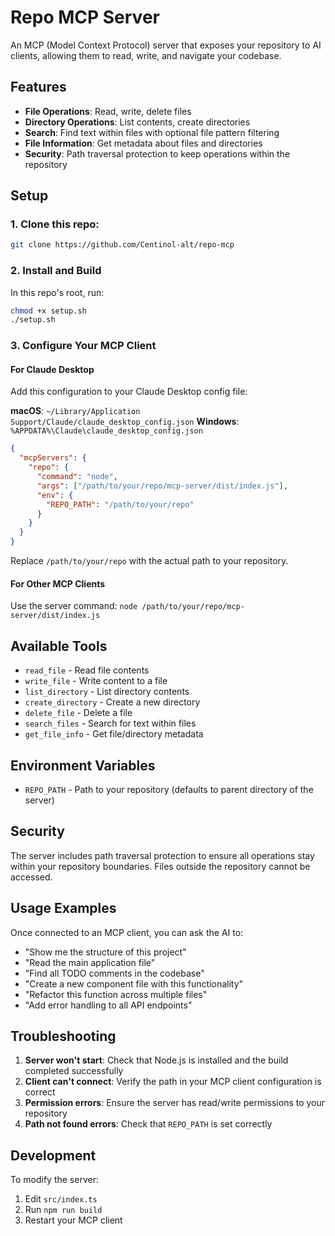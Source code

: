 # Repo MCP Server

An MCP (Model Context Protocol) server that exposes your repository to AI clients, allowing them to read, write, and navigate your codebase.

## Features

- **File Operations**: Read, write, delete files
- **Directory Operations**: List contents, create directories
- **Search**: Find text within files with optional file pattern filtering
- **File Information**: Get metadata about files and directories
- **Security**: Path traversal protection to keep operations within the repository

## Setup

### 1. Clone this repo:

```bash
git clone https://github.com/Centinol-alt/repo-mcp
```

### 2. Install and Build

In this repo's root, run:

```bash
chmod +x setup.sh
./setup.sh
```

### 3. Configure Your MCP Client

#### For Claude Desktop

Add this configuration to your Claude Desktop config file:

**macOS**: `~/Library/Application Support/Claude/claude_desktop_config.json`
**Windows**: `%APPDATA%\Claude\claude_desktop_config.json`

```json
{
  "mcpServers": {
    "repo": {
      "command": "node",
      "args": ["/path/to/your/repo/mcp-server/dist/index.js"],
      "env": {
        "REPO_PATH": "/path/to/your/repo"
      }
    }
  }
}
```

Replace `/path/to/your/repo` with the actual path to your repository.

#### For Other MCP Clients

Use the server command: `node /path/to/your/repo/mcp-server/dist/index.js`

## Available Tools

- `read_file` - Read file contents
- `write_file` - Write content to a file
- `list_directory` - List directory contents
- `create_directory` - Create a new directory
- `delete_file` - Delete a file
- `search_files` - Search for text within files
- `get_file_info` - Get file/directory metadata

## Environment Variables

- `REPO_PATH` - Path to your repository (defaults to parent directory of the server)

## Security

The server includes path traversal protection to ensure all operations stay within your repository boundaries. Files outside the repository cannot be accessed.

## Usage Examples

Once connected to an MCP client, you can ask the AI to:

- "Show me the structure of this project"
- "Read the main application file"
- "Find all TODO comments in the codebase"
- "Create a new component file with this functionality"
- "Refactor this function across multiple files"
- "Add error handling to all API endpoints"

## Troubleshooting

1. **Server won't start**: Check that Node.js is installed and the build completed successfully
2. **Client can't connect**: Verify the path in your MCP client configuration is correct
3. **Permission errors**: Ensure the server has read/write permissions to your repository
4. **Path not found errors**: Check that `REPO_PATH` is set correctly

## Development

To modify the server:

1. Edit `src/index.ts`
2. Run `npm run build`
3. Restart your MCP client
